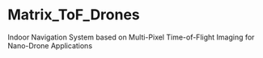 # Matrix_ToF_Drones
Indoor Navigation System based on Multi-Pixel Time-of-Flight Imaging for Nano-Drone Applications

